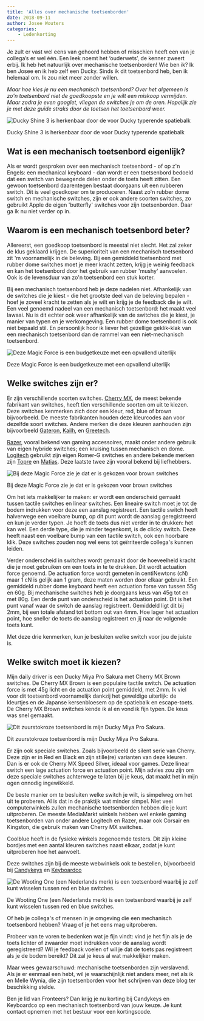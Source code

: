 ```yaml
---
title: 'Alles over mechanische toetsenborden'
date: 2018-09-11
author: Josee Wouters
categories:
    - Ledenkorting
---
```


Je zult er vast wel eens van gehoord hebben of misschien heeft een van je collega’s er wel één. Een leek noemt het ‘ouderwets’, de kenner zweert erbij. Ik heb het natuurlijk over mechanische toetsenborden! Wie ben ik? Ik ben Josee en ik heb zelf een Ducky. Sinds ik dit toetsenbord heb, ben ik helemaal om. Ik zou niet meer zonder willen.

_Maar hoe kies je nu een mechanisch toetsenbord? Over het algemeen is zo'n toetsenbord niet de goedkoopste en je wilt een miskoop vermijden. Maar zodra je even googlet, vliegen de switches je om de oren. Hopelijk zie je met deze guide straks door de toetsen het toetsenbord weer._

![Ducky Shine 3 is herkenbaar door de voor Ducky typerende spatiebalk](/_img/blog/ducky-shine.jpg)

<p class="note">
Ducky Shine 3 is herkenbaar door de voor Ducky typerende spatiebalk
</p>

## Wat is een mechanisch toetsenbord eigenlijk?

Als er wordt gesproken over een mechanisch toetsenbord - of op z'n Engels: een mechanical keyboard - dan wordt er een toetsenbord bedoeld dat een switch van bewegende delen onder de toets heeft zitten. Een gewoon toetsenbord daarentegen bestaat doorgaans uit een rubberen switch. Dit is veel goedkoper om te produceren. Naast zo'n rubber dome switch en mechanische switches, zijn er ook andere soorten switches, zo gebruikt Apple de eigen 'butterfly' switches voor zijn toetsenborden. Daar ga ik nu niet verder op in.

## Waarom is een mechanisch toetsenbord beter?

Allereerst, een goedkoop toetsenbord is meestal niet slecht. Het zal zeker de klus geklaard krijgen. De superioriteit van een mechanisch toetsenbord zit 'm voornamelijk in de beleving. Bij een gemiddeld toetsenbord met rubber dome switches moet je meer kracht zetten, krijg je weinig feedback en kan het toetsenbord door het gebruik van rubber 'mushy' aanvoelen. Ook is de levensduur van zo'n toetsenbord een stuk korter.

Bij een mechanisch toetsenbord heb je deze nadelen niet. Afhankelijk van de switches die je kiest - die het grootste deel van de beleving bepalen - hoef je zoveel kracht te zetten als je wilt en krijg je de feedback die je wilt. Een veel genoemd nadeel van een mechanisch toetsenbord: het maakt veel lawaai. Nu is dit echter ook weer afhankelijk van de switches die je kiest, je manier van typen en je werkomgeving. Een rubber dome toetsenbord is ook niet bepaald stil. En persoonlijk hoor ik liever het gezellige geklik-klak van een mechanisch toetsenbord dan de rammel van een niet-mechanisch toetsenbord.

![Deze Magic Force is een budgetkeuze met een opvallend uiterlijk](/_img/blog/magic-force.jpg)

<p class="note">
Deze Magic Force is een budgetkeuze met een opvallend uiterlijk
</p>

## Welke switches zijn er?

Er zijn verschillende soorten switches. [Cherry MX](https://www.cherrymx.de/en), de meest bekende fabrikant van switches, heeft tien verschillende soorten om uit te kiezen. Deze switches kenmerken zich door een kleur, red, blue of brown bijvoorbeeld. De meeste fabrikanten houden deze kleurcodes aan voor dezelfde soort switches. Andere merken die deze kleuren aanhouden zijn bijvoorbeeld [Gateron](https://deskthority.net/wiki/Gateron_KS-3_series), [Kailh](http://www.kailh.com/en/Products/Ks/KTS/), en [Greetech](http://www.greetech.com/en/products.asp?enBigClassName=Mechanical%20Keyboard%20Switch).

[Razer](https://www.razer.com/eu-en/gaming-keyboards), vooral bekend van gaming accessoires, maakt onder andere gebruik van eigen hybride switches; een kruising tussen mechanisch en dome. [Logitech](https://www.logitechg.com/nl-nl/articles/romer-g) gebruikt zijn eigen Romer-G switches en andere bekende merken zijn [Topre](http://www.topre.co.jp/en/products/elec/keyboards/) en [Matias](https://matias.ca/). Deze laatste twee zijn vooral bekend bij liefhebbers.

![Bij deze Magic Force zie je dat er is gekozen voor brown switches](/_img/blog/brown-switches.jpg)

<p class="note">
Bij deze Magic Force zie je dat er is gekozen voor brown switches
</p>

Om het iets makkelijker te maken: er wordt een onderscheid gemaakt tussen tactile switches en linear switches. Een lineaire switch moet je tot de bodem indrukken voor deze een aanslag registreert. Een tactile switch heeft halverwege een voelbare bump, op dit punt wordt de aanslag geregistreerd en kun je verder typen. Je hoeft de toets dus niet verder in te drukken: het kan wel.
Een derde type, die je minder tegenkomt, is de clicky switch. Deze heeft naast een voelbare bump van een tactile switch, ook een hoorbare klik. Deze switches zouden nog wel eens tot geïrriteerde collega's kunnen leiden.

Verder onderscheid in switches wordt gemaakt door de hoeveelheid kracht die je moet gebruiken om een toets in te te drukken. Dit wordt actuation force genoemd. De actuation force wordt gemeten in centiNewtons (cN) maar 1 cN is gelijk aan 1 gram, deze maten worden door elkaar gebruikt. Een gemiddeld rubber dome keyboard heeft een actuation forse van tussen 55g en 60g. Bij mechanische switches heb je doorgaans keus van 45g tot en met 80g.
Een derde punt van onderscheid is het actuation point. Dit is het punt vanaf waar de switch de aanslag registreert. Gemiddeld ligt dit bij 2mm, bij een totale afstand tot bottom out van 4mm. Hoe lager het actuation point, hoe sneller de toets de aanslag registreert en jij naar de volgende toets kunt.

Met deze drie kenmerken, kun je besluiten welke switch voor jou de juiste is.

## Welke switch moet ik kiezen?

Mijn daily driver is een Ducky Miya Pro Sakura met Cherry MX Brown switches. De Cherry MX Brown is een populaire tactile switch. De actuation force is met 45g licht en de actuation point gemiddeld, met 2mm. Ik viel voor dit toetsenbord voornamelijk dankzij het geweldige uiterlijk: de kleurtjes en de Japanse kersenbloesem op de spatiebalk en escape-toets. De Cherry MX Brown switches kende ik al en vond ik fijn typen. De keus was snel gemaakt.

![Dit zuurstokroze toetsenbord is mijn Ducky Miya Pro Sakura.](/_img/blog/ducky-sakura.jpg)

<p class="note">
Dit zuurstokroze toetsenbord is mijn Ducky Miya Pro Sakura.
</p>

Er zijn ook speciale switches. Zoals bijvoorbeeld de silent serie van Cherry. Deze zijn er in Red en Black en zijn stille(re) varianten van deze kleuren. Dan is er ook de Cherry MX Speed Silver, ideaal voor games. Deze linear switch een lage actuation force en actuation point. Mijn advies zou zijn om deze speciale switches achterwege te laten bij je keus, dat maakt het in mijn ogen onnodig ingewikkeld.

De beste manier om te besluiten welke switch je wilt, is simpelweg om het uit te proberen. Al is dat in de praktijk wat minder simpel. Niet veel computerwinkels zullen mechanische toetsenborden hebben die je kunt uitproberen. De meeste MediaMarkt winkels hebben wel enkele gaming toetsenborden van onder andere Logitech en Razer, maar ook Corsair en Kingston, die gebruik maken van Cherry MX switches.

Coolblue heeft in de fysieke winkels zogenoemde testers. Dit zijn kleine bordjes met een aantal kleuren switches naast elkaar, zodat je kunt uitproberen hoe het aanvoelt.

Deze switches zijn bij de meeste webwinkels ook te bestellen, bijvoorbeeld bij [Candykeys](https://www.candykeys.com/category:switch-testers) en [Keyboardco](https://www.keyboardco.com/product/cherry-mx-switch-sampler.asp)

![De Wooting One (een Nederlands merk) is een toetsenbord waarbij je zelf kunt wisselen tussen red en blue switches.](/_img/blog/wooting-one.jpg)

<p class="note">
De Wooting One (een Nederlands merk) is een toetsenbord waarbij je zelf kunt wisselen tussen red en blue switches.
</p>

Of heb je collega's of mensen in je omgeving die een mechanisch toetsenbord hebben? Vraag of je het eens mag uitproberen.

Probeer van te voren te bedenken wat je fijn vindt: vind je het fijn als je de toets lichter of zwaarder moet indrukken voor de aanslag wordt geregistreerd? Wil je feedback voelen of wil je dat de toets pas registreert als je de bodem bereikt? Dit zal je keus al wat makkelijker maken.

Maar wees gewaarschuwd: mechanische toetsenborden zijn verslavend. Als je er eenmaal een hebt, wil je waarschijnlijk niet anders meer, net als ik en Melle Wynia, die zijn toetsenborden voor het schrijven van deze blog ter beschikking stelde.

Ben je lid van Fronteers? Dan krijg je nu korting bij Candykeys en Keyboardco op een mechanisch toetsenbord van jouw keuze. Je kunt contact opnemen met het bestuur voor een kortingscode.
